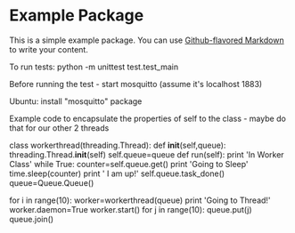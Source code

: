 # Example Package

This is a simple example package. You can use
[Github-flavored Markdown](https://guides.github.com/features/mastering-markdown/)
to write your content.

To run tests: python -m unittest test.test_main


Before running the test - start mosquitto (assume it's localhost 1883)

Ubuntu: install "mosquitto" package


Example code to encapsulate the properties of self to the class - maybe do that for our other 2 threads

class workerthread(threading.Thread):
        def __init__(self,queue):
                threading.Thread.__init__(self)
                self.queue=queue
        def run(self):
                print 'In Worker Class'
                while True:
                        counter=self.queue.get()
                        print 'Going to Sleep'
                        time.sleep(counter)
                        print ' I am up!'
                        self.queue.task_done()
queue=Queue.Queue()

for i in range(10):
        worker=workerthread(queue)
        print 'Going to Thread!'
        worker.daemon=True
        worker.start()
for j in range(10):
        queue.put(j)
queue.join()